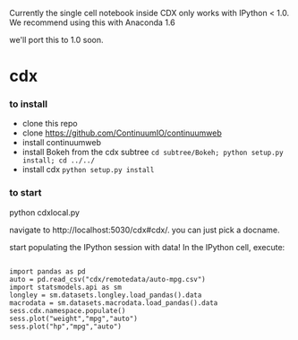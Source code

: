 Currently the single cell notebook inside CDX only works with IPython < 1.0.  We recommend using this with Anaconda 1.6

we'll port this to 1.0 soon.

cdx
===

### to install

- clone this repo
- clone https://github.com/ContinuumIO/continuumweb
- install continuumweb
- install Bokeh from the cdx subtree `cd subtree/Bokeh; python setup.py install; cd ../../`
- install cdx `python setup.py install`

### to start

python cdxlocal.py

navigate to http://localhost:5030/cdx#cdx/<docname>. you can just pick a docname.

start populating the IPython session with data!  In the IPython cell, execute:

```

import pandas as pd
auto = pd.read_csv("cdx/remotedata/auto-mpg.csv")
import statsmodels.api as sm
longley = sm.datasets.longley.load_pandas().data
macrodata = sm.datasets.macrodata.load_pandas().data
sess.cdx.namespace.populate()
sess.plot("weight","mpg","auto")
sess.plot("hp","mpg","auto")

```

